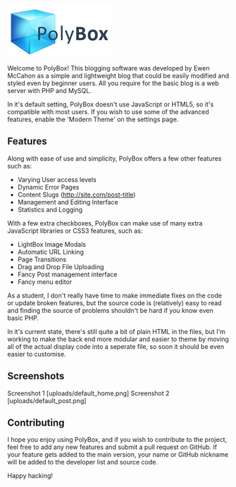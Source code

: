 <img src="main.png" alt="PolyBox Logo">

Welcome to PolyBox! This blogging software was developed by Ewen McCahon as a simple and lightweight blog that could be easily modified and styled even by beginner users. All you require for the basic blog is a web server with PHP and MySQL.

In it's default setting, PolyBox doesn't use JavaScript or HTML5, so it's compatible with most users. If you wish to use some of the advanced features, enable the 'Modern Theme' on the settings page.

Features
------

Along with ease of use and simplicity, PolyBox offers a few other features such as:

  - Varying User access levels
  - Dynamic Error Pages
  - Content Slugs (http://site.com/post-title)
  - Management and Editing Interface
  - Statistics and Logging

With a few extra checkboxes, PolyBox can make use of many extra JavaScript libraries or CSS3 features, such as:

  - LightBox Image Modals
  - Automatic URL Linking
  - Page Transitions
  - Drag and Drop File Uploading
  - Fancy Post management interface
  - Fancy menu editor

As a student, I don't really have time to make immediate fixes on the code or update broken features, but the source code is (relatively) easy to read and finding the source of problems shouldn't be hard if you know even basic PHP.

In it's current state, there's still quite a bit of plain HTML in the files, but I'm working to make the back end more modular and easier to theme by moving all of the actual display code into a seperate file, so soon it should be even easier to customise.

Screenshots
-------

Screenshot 1 [uploads/default_home.png]
Screenshot 2 [uploads/default_post.png]

Contributing
------

I hope you enjoy using PolyBox, and if you wish to contribute to the project, feel free to add any new features and submit a pull request on GitHub. If your feature gets added to the main version, your name or GitHub nickname will be added to the developer list and source code.

Happy hacking!
